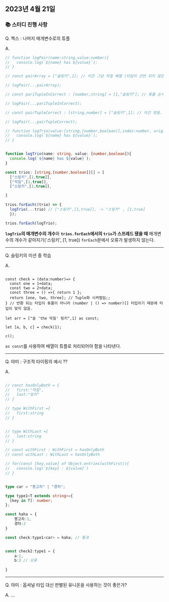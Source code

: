 ## 2023년 4월 21일

### 📚 스터디 진행 사항 

Q. 첵스 : 나머지 매개변수로의 튜플

A.
```typescript
// function logPair(name:string,value:number){
//   console.log(`${name} has ${value}`);
// }

// const pairArray = ["슬링키",1]; // 이건 그냥 악질 배열 (타입이 선언 되지 않은)

// logPair(...pairArray);

// const pariTupleInCorrect : [number,string] = [1,"슬링키"]; // 튜플 순서가 맞지 ㅇ낳아서

// logPair(...pariTupleInCorrect);

// const pairTupleCorrect : [string,number] = ["슬링키",1]; // 이건 맞음.

// logPair(...pairTupleCorrect);

// function logTrio(value:[string,[number,boolean]],index:number, origin: [string,[number,boolean]][]){
//   console.log(`${name} has ${value}`);
// }


function logTrio(name: string, value: [number,boolean]){
  console.log(`${name} has ${value}`);
}

const trios: [string,[number,boolean]][] = [
  ["스링키",[1,true]],
  ["악질",[1,true]],
  ["스링키",[1,true]],

]

trios.forEach((trio) => {
  logTrio(...trio) // ["스링키",[1,true]], -> "스링키" , [1,true]
  });

trios.forEach(logTrio);

```
**`logTrio`의 매개변수의 개수**와 **`trios.forEach`에서의 `trio`가 스프레드 됐을 때** 매개변수의 개수가 같아지기('스링키', [1, true]) `forEach`문에서 오류가 발생하지 않는다. 

---

Q. 슬링키의 미션 중 학습

A.
```tyepscript

const check = (data:number)=> {
  const one = 1+data;
  const two = 2+data;
  const three = () =>{ return 1 };
  return [one, two, three]; // Tuple화 시켜벌임;;
} // 반환 되는 타입이 튜플이 아니라 (number | () => number)[] 타입이기 때문에 타입이 맞지 않음.

let arr = ["슬 'the 악질' 링키",1] as const;

let [a, b, c] = check(1);

c();

```
`as const`를 사용하여 배열이 튜플로 처리되어야 함을 나타낸다. 

---


Q. 야미 : 구조적 타이핑의 예시 ??

A.
```typescript

// const hasOnlyBoth = {
//   first:"악질",
//   last:"링키"
// }

// type WithFirst ={
//   first:string
// }


// type WithLast ={
//   last:string
// }

// const withFirst : WithFirst = hasOnlyBoth
// const withLast : WithLast = hasOnlyBoth

// for(const [key,value] of Object.entries(withFirst)){
//   console.log(`${key} : ${value}`)
// }


type car = "봉고차" | "경차";

type type1<T extends string>={
  [key in T]: number;
};

const haha = {
    봉고차:1,
    경차:2
}

const check:type1<car> = haha; // 통과


const check2:type1 = {
    a:1,
    b:2 // 오류
    
}

```

---

Q. 야미 : 옵셔널 타입 대신 판별된 유니온을 사용하는 것이 좋은가?

A. ...
